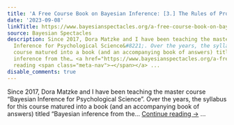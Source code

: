 ```yaml
---
title: 'A Free Course Book on Bayesian Inference: [3.] The Rules of Probability'
date: '2023-09-08'
linkTitle: https://www.bayesianspectacles.org/a-free-course-book-on-bayesian-inference-3-the-rules-of-probability/
source: Bayesian Spectacles
description: Since 2017, Dora Matzke and I have been teaching the master course &#8220;Bayesian
  Inference for Psychological Science&#8221;. Over the years, the syllabus for this
  course matured into a book (and an accompanying book of answers) titled &#8220;Bayesian
  inference from the… <a href="https://www.bayesianspectacles.org/a-free-course-book-on-bayesian-inference-3-the-rules-of-probability/">Continue
  reading <span class="meta-nav">→</span></a> ...
disable_comments: true
---
```

Since 2017, Dora Matzke and I have been teaching the master course &#8220;Bayesian Inference for Psychological Science&#8221;. Over the years, the syllabus for this course matured into a book (and an accompanying book of answers) titled &#8220;Bayesian inference from the… <a href="https://www.bayesianspectacles.org/a-free-course-book-on-bayesian-inference-3-the-rules-of-probability/">Continue reading <span class="meta-nav">→</span></a> ...